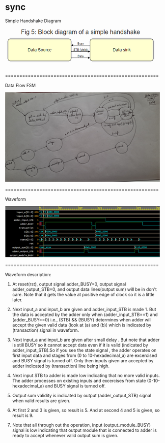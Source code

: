 # sync


Simple Handshake Diagram

<p align="center">
  <img src="./Simple_handsake.PNG?raw=true" alt="Waveform"/>
</p>

======================================================

Data Flow FSM

<p align="center">
  <img src="./FSM.jpg?raw=true" alt="Data_Flow_FSM"/>
</p>

======================================================

Waveform

<p align="center">
  <img src="./wave.PNG?raw=true" alt="Waveform"/>
</p>

======================================================


Waveform description:

1. At reset(rst), output signal adder_BUSY=0, output signal adder_output_STB=0, and output data lines(output sum) will be in don't care. Note that it gets the value at positive edge of clock so it is a little later.

2. Next input_a and input_b are given and adder_input_STB is made 1. But the data is accepted by the adder only when (adder_input_STB==1) and (adder_BUSY==0) i.e., (STB) && (!BUSY) determines when adder will accept the given valid data (look at (a) and (b)) which is indicated by (transaction) signal in waveform.

3. Next input_a and input_b are given after small delay . But note that adder is still BUSY so it cannot accept data even if it is valid (indicated by adder_input_STB).So if you see the state signal , the adder operates on first input data and stages from (0 to 10-hexadecimal_a) are excercised and BUSY signal is turned off. 
   Only then inputs given are accepted by adder indicated by (transaction) line being high.

4. Next input STB to adder is made low indicating that no more valid inputs. The adder processes on existing inputs and excercises from state (0-10-hexadecimal_a) and BUSY signal is turned off.

5. Output sum validity is indicated by output (adder_output_STB) signal when valid results are given.

6. At first 2 and 3 is given, so result is 5. And at second 4 and 5 is given, so result is 9.

7. Note that all through out the operation, input (output_module_BUSY) signal is low indicating that output module that is connected to adder is ready to accept whenever valid output sum is given. 